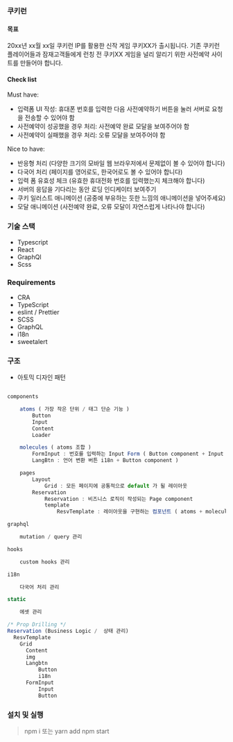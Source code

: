 ### 쿠키런

#### 목표

20xx년 xx월 xx일 쿠키런 IP를 활용한 신작 게임 쿠키XX가 출시됩니다.
기존 쿠키런 플레이어들과 잠재고객들에게 런칭 전 쿠키XX 게임을 널리 알리기 위한 사전예약 사이트를 만들어야 합니다.

#### Check list

Must have:

- 입력폼 UI 작성: 휴대폰 번호를 입력한 다음 사전예약하기 버튼을 눌러 서버로 요청을 전송할 수 있어야 함
- 사전예약이 성공했을 경우 처리: 사전예약 완료 모달을 보여주어야 함
- 사전예약이 실패했을 경우 처리: 오류 모달을 보여주어야 함

Nice to have:

- 반응형 처리 (다양한 크기의 모바일 웹 브라우저에서 문제없이 볼 수 있어야 합니다)
- 다국어 처리 (페이지를 영어로도, 한국어로도 볼 수 있어야 합니다)
- 입력 폼 유효성 체크 (유효한 휴대전화 번호를 입력했는지 체크해야 합니다)
- 서버의 응답을 기다리는 동안 로딩 인디케이터 보여주기
- 쿠키 일러스트 애니메이션 (공중에 부유하는 듯한 느낌의 애니메이션을 넣어주세요)
- 모달 애니메이션 (사전예약 완료, 오류 모달이 자연스럽게 나타나야 합니다)

### 기술 스택

- Typescript
- React
- GraphQl
- Scss

### Requirements

- CRA
- TypeScript
- eslint / Prettier
- SCSS
- GraphQL
- i18n
- sweetalert

### 구조

- 아토믹 디자인 패턴

```js

components

    atoms ( 가장 작은 단위 / 태그 단순 기능 )
        Button
        Input
        Content
        Loader

    molecules ( atoms 조합 )
        FormInput : 번호를 입력하는 Input Form ( Button component + Input component )
        LangBtn : 언어 변환 버튼 i18n + Button component )

    pages
        Layout
            Grid : 모든 페이지에 공통적으로 default 가 될 레이아웃
        Reservation
            Reservation : 비즈니스 로직이 작성되는 Page component
            template
                ResvTemplate : 레이아웃을 구현하는 컴포넌트 ( atoms + molecules + Grid )

graphql

    mutation / query 관리

hooks

    custom hooks 관리

i18n

    다국어 처리 관리

static

    에셋 관리
```

```js
/* Prop Drilling */
Reservation (Business Logic /  상태 관리)
  ResvTemplate
    Grid
      Content
      img
      Langbtn
          Button
          i18n
      FormInput
          Input
          Button
```

### 설치 및 실행

> npm i 또는 yarn add
> npm start
